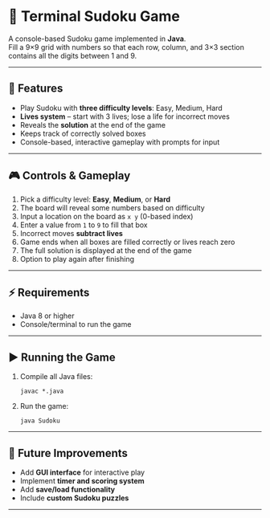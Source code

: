 # 🧩 Terminal Sudoku Game

A console-based Sudoku game implemented in **Java**.  
Fill a 9×9 grid with numbers so that each row, column, and 3×3 section contains all the digits between 1 and 9.  

---

## 🚀 Features

- Play Sudoku with **three difficulty levels**: Easy, Medium, Hard  
- **Lives system** – start with 3 lives; lose a life for incorrect moves  
- Reveals the **solution** at the end of the game  
- Keeps track of correctly solved boxes  
- Console-based, interactive gameplay with prompts for input  

---

## 🎮 Controls & Gameplay

1. Pick a difficulty level: **Easy**, **Medium**, or **Hard**  
2. The board will reveal some numbers based on difficulty  
3. Input a location on the board as `x y` (0-based index)  
4. Enter a value from `1` to `9` to fill that box  
5. Incorrect moves **subtract lives**  
6. Game ends when all boxes are filled correctly or lives reach zero  
7. The full solution is displayed at the end of the game  
8. Option to play again after finishing  

---

## ⚡ Requirements

- Java 8 or higher  
- Console/terminal to run the game  

---

## ▶️ Running the Game

1. Compile all Java files:

   `javac *.java`  

2. Run the game:

   `java Sudoku`  

---

## 🌟 Future Improvements

- Add **GUI interface** for interactive play  
- Implement **timer and scoring system**  
- Add **save/load functionality**  
- Include **custom Sudoku puzzles**  

---
